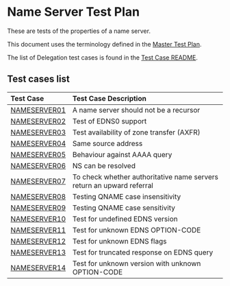 # Name Server Test Plan

These are tests of the properties of a name server.

This document uses the terminology defined in the [Master Test Plan].

The list of Delegation test cases is found in the [Test Case README].


[Master Test Plan]:             ../MasterTestPlan.md
[Test Case README]:             ../README.md

## Test cases list

<!-- Table generated by script updateTestPlanReadme.pl from Zonemaster/Zonemaster utils directory -->

|Test Case |Test Case Description|
|:---------|:--------------------|
|[NAMESERVER01](nameserver01.md)|A name server should not be a recursor|
|[NAMESERVER02](nameserver02.md)|Test of EDNS0 support|
|[NAMESERVER03](nameserver03.md)|Test availability of zone transfer (AXFR)|
|[NAMESERVER04](nameserver04.md)|Same source address|
|[NAMESERVER05](nameserver05.md)|Behaviour against AAAA query|
|[NAMESERVER06](nameserver06.md)|NS can be resolved|
|[NAMESERVER07](nameserver07.md)|To check whether authoritative name servers return an upward referral|
|[NAMESERVER08](nameserver08.md)|Testing QNAME case insensitivity  |
|[NAMESERVER09](nameserver09.md)|Testing QNAME case sensitivity|
|[NAMESERVER10](nameserver10.md)|Test for undefined EDNS version|
|[NAMESERVER11](nameserver11.md)|Test for unknown EDNS OPTION-CODE|
|[NAMESERVER12](nameserver12.md)|Test for unknown EDNS flags|
|[NAMESERVER13](nameserver13.md)|Test for truncated response on EDNS query|
|[NAMESERVER14](nameserver14.md)|Test for unknown version with unknown OPTION-CODE|
